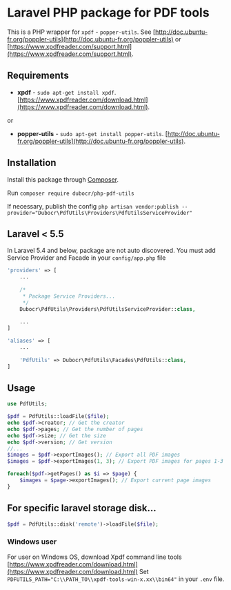 # Laravel PHP package for PDF tools

This is a PHP wrapper for `xpdf` - `popper-utils`. See [http://doc.ubuntu-fr.org/poppler-utils](http://doc.ubuntu-fr.org/poppler-utils) or [https://www.xpdfreader.com/support.html](https://www.xpdfreader.com/support.html).



## Requirements
* __xpdf__ - `sudo apt-get install xpdf`. [https://www.xpdfreader.com/download.html](https://www.xpdfreader.com/download.html).

or

* __popper-utils__ - `sudo apt-get install popper-utils`. [http://doc.ubuntu-fr.org/poppler-utils](http://doc.ubuntu-fr.org/poppler-utils).


## Installation

Install this package through [Composer](https://getcomposer.org/).

Run `composer require dubocr/php-pdf-utils`

If necessary, publish the config `php artisan vendor:publish --provider="Dubocr\PdfUtils\Providers\PdfUtilsServiceProvider"`

## Laravel < 5.5

In Laravel 5.4 and below, package are not auto discovered. You must add Service Provider and Facade in your `config/app.php` file
```php
'providers' => [
	...
	
	/*
	 * Package Service Providers...
	 */
	Dubocr\PdfUtils\Providers\PdfUtilsServiceProvider::class,
	
	...
]

'aliases' => [
	...
	
	'PdfUtils' => Dubocr\PdfUtils\Facades\PdfUtils::class,
]
```


## Usage

```php
use PdfUtils;
```

```php
$pdf = PdfUtils::loadFile($file);
echo $pdf->creator; // Get the creator
echo $pdf->pages; // Get the number of pages
echo $pdf->size; // Get the size
echo $pdf->version; // Get version
//...
$images = $pdf->exportImages(); // Export all PDF images
$images = $pdf->exportImages(1, 3); // Export PDF images for pages 1-3

foreach($pdf->getPages() as $i => $page) {
    $images = $page->exportImages(); // Export current page images
}
```

## For specific laravel storage disk...
```php
$pdf = PdfUtils::disk('remote')->loadFile($file);
```


### Windows user

For user on Windows OS, download Xpdf command line tools [https://www.xpdfreader.com/download.html](https://www.xpdfreader.com/download.html)
Set `PDFUTILS_PATH="C:\\PATH_TO\\xpdf-tools-win-x.xx\\bin64"` in your `.env` file.
